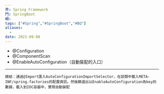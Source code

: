 ```yaml
---
界: Spring Framework
門: SpringBoot
綱: 
tags: ["#Spring","#SpringBoot","#BQ"]
aliases:
  - 
date: 2021-09-08
---
```


-   @Configuration
-   @ComponentScan
-   @EnableAutoConfiguration（自動裝配的入口）


---


	總結：通過@Import匯入AutoConfigurationImportSelector，在該類中載入META-INF/spring.factories的配置資訊。然後篩選出以EnableAutoConfiguration為key的數據，載入到IOC容器中，實現自動裝配